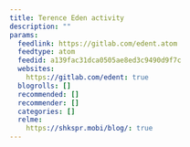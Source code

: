 ```yaml
---
title: Terence Eden activity
description: ""
params:
  feedlink: https://gitlab.com/edent.atom
  feedtype: atom
  feedid: a139fac31dca0505ae8ed3c9490d9f7c
  websites:
    https://gitlab.com/edent: true
  blogrolls: []
  recommended: []
  recommender: []
  categories: []
  relme:
    https://shkspr.mobi/blog/: true
---
```

